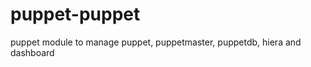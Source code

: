 puppet-puppet
=============

puppet module to manage puppet, puppetmaster, puppetdb, hiera and dashboard
